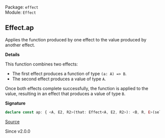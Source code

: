 Package: `effect`<br />
Module: `Effect`<br />

## Effect.ap

Applies the function produced by one effect to the value produced by another effect.

**Details**

This function combines two effects:
- The first effect produces a function of type `(a: A) => B`.
- The second effect produces a value of type `A`.

Once both effects complete successfully, the function is applied to the value, resulting in an effect that produces a value of type `B`.

**Signature**

```ts
declare const ap: { <A, E2, R2>(that: Effect<A, E2, R2>): <B, R, E>(self: Effect<(a: A) => B, E, R>) => Effect<B, E | E2, R | R2>; <A, B, E, R, E2, R2>(self: Effect<(a: A) => B, E, R>, that: Effect<A, E2, R2>): Effect<B, E | E2, R | R2>; }
```

[Source](https://github.com/Effect-TS/effect/tree/main/packages/effect/src/Effect.ts#L12797)

Since v2.0.0
